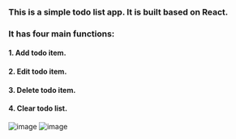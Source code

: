 ### This is a simple todo list app. It is built based on React.
### It has four main functions: 
#### 1. Add todo item.
#### 2. Edit todo item.
#### 3. Delete todo item.
#### 4. Clear todo list.
![image](https://user-images.githubusercontent.com/47706926/96374629-ccb6a380-1141-11eb-85da-817f19442e09.png)
![image](https://user-images.githubusercontent.com/47706926/96374633-d0e2c100-1141-11eb-82c6-c3ad63da9aae.png)
